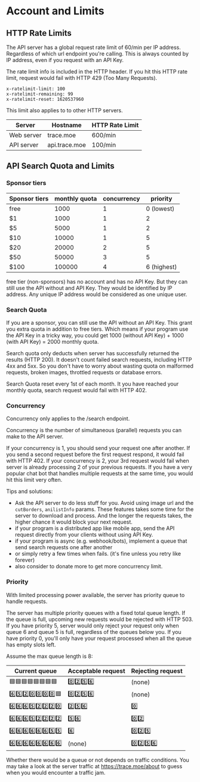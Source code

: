 # Account and Limits

## HTTP Rate Limits

The API server has a global request rate limit of 60/min per IP address. Regardless of which url endpoint you're calling. This is always counted by IP address, even if you request with an API Key.

The rate limit info is included in the HTTP header. If you hit this HTTP rate limit, request would fail with HTTP 429 (Too Many Requests).

```
x-ratelimit-limit: 100
x-ratelimit-remaining: 99
x-ratelimit-reset: 1620537960
```

This limit also applies to to other HTTP servers.

| Server     | Hostname      | HTTP Rate Limit |
| ---------- | ------------- | --------------- |
| Web server | trace.moe     | 600/min         |
| API server | api.trace.moe | 100/min         |

## API Search Quota and Limits

### Sponsor tiers

| Sponsor tiers | monthly quota | concurrency | priority    |
| ------------- | ------------- | ----------- | ----------- |
| free          | 1000          | 1           | 0 (lowest)  |
| $1            | 1000          | 1           | 2           |
| $5            | 5000          | 1           | 2           |
| $10           | 10000         | 1           | 5           |
| $20           | 20000         | 2           | 5           |
| $50           | 50000         | 3           | 5           |
| $100          | 100000        | 4           | 6 (highest) |

free tier (non-sponsors) has no account and has no API Key. But they can still use the API without and API Key. They would be identified by IP address. Any unique IP address would be considered as one unique user.

### Search Quota

If you are a sponsor, you can still use the API without an API Key. This grant you extra quota in addition to free tiers. Which means if your program use the API Key in a tricky way, you could get 1000 (without API Key) + 1000 (with API Key) = 2000 monthly quota.

Search quota only deducts when server has successfully returned the results (HTTP 200). It doesn't count failed search requests, including HTTP 4xx and 5xx. So you don't have to worry about wasting quota on malformed requests, broken images, throttled requests or database errors.

Search Quota reset every 1st of each month. It you have reached your monthly quota, search request would fail with HTTP 402.

### Concurrency

Concurrency only applies to the /search endpoint.

Concurrency is the number of simultaneous (parallel) requests you can make to the API server.

If your concurrency is 1, you should send your request one after another. If you send a second request before the first request respond, it would fail with HTTP 402. If your concurrency is 2, your 3rd request would fail when server is already processing 2 of your previous requests. If you have a very popular chat bot that handles multiple requests at the same time, you would hit this limit very often.

Tips and solutions:

- Ask the API server to do less stuff for you. Avoid using image url and the `cutBorders`, `anilistInfo` params. These features takes some time for the server to download and process. And the longer the requests takes, the higher chance it would block your next request.
- if your program is a distributed app like mobile app, send the API request directly from your clients without using API Key.
- if your program is async (e.g. webhook/bots), implement a queue that send search requests one after another
- or simply retry a few times when fails. (it's fine unless you retry like forever)
- also consider to donate more to get more concurrency limit.

### Priority

With limited processing power available, the server has priority queue to handle requests.

The server has multiple priority queues with a fixed total queue length. If the queue is full, upcoming new requests would be rejected with HTTP 503. If you have priority 5, server would only reject your request only when queue 6 and queue 5 is full, regardless of the queues below you. If you have priority 0, you'll only have your request processed when all the queue has empty slots left.

Assume the max queue length is 8:

| Current queue    | Acceptable request | Rejecting request |
| ---------------- | ------------------ | ----------------- |
| 🟦🟦🟦🟦🟦🟦🟦🟦 | 0️⃣2️⃣5️⃣6️⃣           | (none)            |
| 6️⃣5️⃣2️⃣0️⃣0️⃣0️⃣0️⃣🟦 | 0️⃣2️⃣5️⃣6️⃣           | (none)            |
| 6️⃣6️⃣6️⃣5️⃣2️⃣2️⃣2️⃣0️⃣ | 2️⃣5️⃣6️⃣             | 0️⃣                |
| 6️⃣6️⃣6️⃣5️⃣2️⃣2️⃣2️⃣2️⃣ | 5️⃣6️⃣               | 0️⃣2️⃣              |
| 6️⃣6️⃣6️⃣6️⃣6️⃣6️⃣5️⃣5️⃣ | 6️⃣                 | 0️⃣2️⃣5️⃣            |
| 6️⃣6️⃣6️⃣6️⃣6️⃣6️⃣6️⃣6️⃣ | (none)             | 0️⃣2️⃣5️⃣6️⃣          |

Whether there would be a queue or not depends on traffic conditions. You may take a look at the server traffic at https://trace.moe/about to guess when you would encounter a traffic jam.
